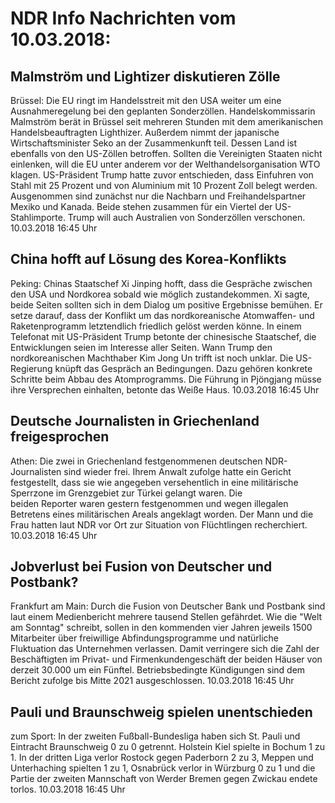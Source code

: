 # NDR Info Nachrichten vom 10.03.2018:


## Malmström und Lightizer diskutieren Zölle
Brüssel: Die EU ringt im Handelsstreit mit den USA weiter um eine Ausnahmeregelung bei den geplanten Sonderzöllen. Handelskommissarin Malmström berät in Brüssel seit mehreren Stunden mit dem amerikanischen Handelsbeauftragten Lighthizer. Außerdem nimmt der japanische Wirtschaftsminister Seko an der Zusammenkunft teil. Dessen Land ist ebenfalls von den US-Zöllen betroffen. Sollten die Vereinigten Staaten nicht einlenken, will die EU unter anderem vor der Welthandelsorganisation WTO klagen. US-Präsident Trump hatte zuvor entschieden, dass Einfuhren von Stahl mit 25 Prozent und von Aluminium mit 10 Prozent Zoll belegt werden. Ausgenommen sind zunächst nur die Nachbarn und Freihandelspartner Mexiko und Kanada. Beide stehen zusammen für ein Viertel der US-Stahlimporte. Trump will auch Australien von Sonderzöllen verschonen. 10.03.2018 16:45 Uhr 

## China hofft auf Lösung des Korea-Konflikts
Peking: 			Chinas Staatschef Xi Jinping hofft, dass die Gespräche zwischen den USA und Nordkorea sobald wie möglich zustandekommen. Xi sagte, beide Seiten sollten sich in dem Dialog um positive Ergebnisse bemühen. Er setze darauf, dass der Konflikt um das nordkoreanische Atomwaffen- und Raketenprogramm letztendlich friedlich gelöst werden könne. In einem Telefonat mit US-Präsident Trump betonte der chinesische Staatschef, die Entwicklungen seien im Interesse aller Seiten. Wann Trump den nordkoreanischen Machthaber Kim Jong Un trifft ist noch unklar. Die US-Regierung knüpft das Gespräch an Bedingungen. Dazu gehören konkrete Schritte beim Abbau des Atomprogramms. Die Führung in Pjöngjang müsse ihre Versprechen einhalten, betonte das Weiße Haus. 10.03.2018 16:45 Uhr 

## Deutsche Journalisten in Griechenland freigesprochen
Athen: Die zwei in Griechenland festgenommenen deutschen NDR-Journalisten sind wieder frei. Ihrem Anwalt zufolge hatte ein Gericht festgestellt, dass sie wie angegeben versehentlich in eine militärische Sperrzone im Grenzgebiet zur Türkei gelangt waren. Die beiden Reporter waren gestern festgenommen und wegen illegalen Betretens eines militärischen Areals angeklagt worden. Der Mann und die Frau hatten laut NDR vor Ort zur Situation von Flüchtlingen recherchiert. 10.03.2018 16:45 Uhr 

## Jobverlust bei Fusion von Deutscher und Postbank?
Frankfurt am Main: Durch die Fusion von Deutscher Bank und Postbank sind laut einem Medienbericht mehrere tausend Stellen gefährdet. Wie die "Welt am Sonntag" schreibt, sollen in den kommenden vier Jahren jeweils 1500 Mitarbeiter über freiwillige Abfindungsprogramme und natürliche Fluktuation das Unternehmen verlassen. Damit verringere sich die Zahl der Beschäftigten im Privat- und Firmenkundengeschäft der beiden Häuser von derzeit 30.000 um ein Fünftel. Betriebsbedingte Kündigungen sind dem Bericht zufolge bis Mitte 2021 ausgeschlossen. 10.03.2018 16:45 Uhr 

## Pauli und Braunschweig spielen unentschieden
zum Sport: In der zweiten Fußball-Bundesliga haben sich St. Pauli und Eintracht Braunschweig 0 zu 0 getrennt. Holstein Kiel spielte in Bochum 1 zu 1. In der dritten Liga verlor Rostock gegen Paderborn 2 zu 3, Meppen und Unterhaching spielten 1 zu 1, Osnabrück verlor in Würzburg 0 zu 1 und die Partie der zweiten Mannschaft von Werder Bremen gegen Zwickau endete torlos. 10.03.2018 16:45 Uhr 
